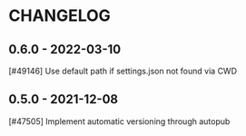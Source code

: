 CHANGELOG
=========

0.6.0 - 2022-03-10
------------------

[#49146] Use default path if settings.json not found via CWD

0.5.0 - 2021-12-08
------------------

[#47505] Implement automatic versioning through autopub
